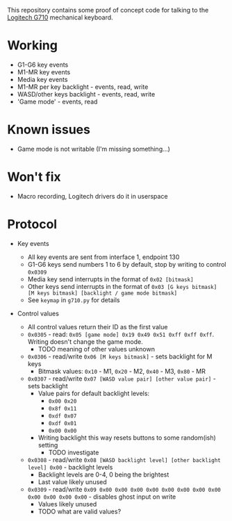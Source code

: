 This repository contains some proof of concept code for talking to the [Logitech G710](http://www.logitech.com/en-us/product/g710plus-mechanical-gaming-keyboard?crid=825) mechanical keyboard.

Working
=======
* G1-G6 key events
* M1-MR key events
* Media key events
* M1-MR per key backlight - events, read, write
* WASD/other keys backlight - events, read, write
* 'Game mode' - events, read

Known issues
============
* Game mode is not writable (I'm missing something...)

Won't fix
=========
* Macro recording, Logitech drivers do it in userspace

Protocol
========
* Key events
    * All key events are sent from interface 1, endpoint 130
    * G1-G6 keys send numbers 1 to 6 by default, stop by writing to control `0x0309`
    * Media key send interrupts in the format of `0x02 [bitmask]`
    * Other keys send interrupts in the format of `0x03 [G keys bitmask] [M keys bitmask] [backlight / game mode bitmask]`
    * See `keymap` in `g710.py` for details

* Control values
    * All control values return their ID as the first value
    * `0x0305` - read: `0x05 [game mode] 0x19 0x49 0x51 0xff 0xff 0xff`. Writing doesn't change the game mode.
        * TODO meaning of other values unknown
    * `0x0306` - read/write `0x06 [M keys bitmask]` - sets backlight for M keys
        * Bitmask values: `0x10` - M1, `0x20` - M2, `0x40` - M3, `0x80` - MR
    * `0x0307` - read/write `0x07 [WASD value pair] [other value pair]` - sets backlight
        * Value pairs for default backlight levels:
            * `0x00 0x20`
            * `0x8f 0x11`
            * `0xdf 0x07`
            * `0xdf 0x01`
            * `0x00 0x00`
        * Writing backlight this way resets buttons to some random(ish) setting
            * TODO investigate
    * `0x0308` - read/write `0x08 [WASD backlight level] [other backlight level] 0x00` - backlight levels
        * Backlight levels are 0-4, 0 being the brightest
        * Last value likely unused
    * `0x0309` - read/write `0x09 0x00 0x00 0x00 0x00 0x00 0x00 0x00 0x00 0x00 0x00 0x00 0x00` - disables ghost input on write
        * Values likely unused
        * TODO what are valid values?

